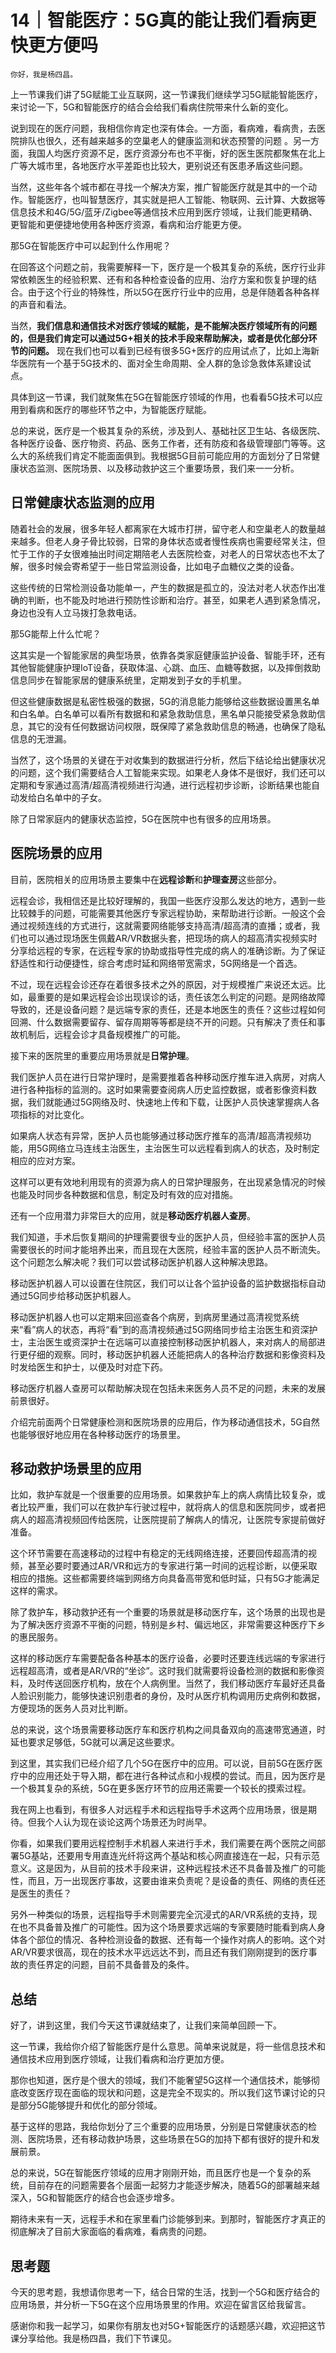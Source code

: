 # 14｜智能医疗：5G真的能让我们看病更快更方便吗

    你好，我是杨四昌。

上一节课我们讲了5G赋能工业互联网，这一节课我们继续学习5G赋能智能医疗，来讨论一下，5G和智能医疗的结合会给我们看病住院带来什么新的变化。

说到现在的医疗问题，我相信你肯定也深有体会。一方面，看病难，看病贵，去医院排队也很久，还有越来越多的空巢老人的健康监测和状态预警的问题 。另一方面，我国人均医疗资源不足，医疗资源分布也不平衡，好的医生医院都聚焦在北上广等大城市里，各地医疗水平差距也比较大，更别说还有医患矛盾这些问题。

当然，这些年各个城市都在寻找一个解决方案，推广智能医疗就是其中的一个动作。智能医疗，也叫智慧医疗，其实就是把人工智能、物联网、云计算、大数据等信息技术和4G/5G/蓝牙/Zigbee等通信技术应用到医疗领域，让我们能更精确、更智能和更便捷地使用各种医疗资源，看病和治疗能更方便。

那5G在智能医疗中可以起到什么作用呢？

在回答这个问题之前，我需要解释一下，医疗是一个极其复杂的系统，医疗行业非常依赖医生的经验积累、还有和各种检查设备的应用、治疗方案和恢复护理的结合。由于这个行业的特殊性，所以5G在医疗行业中的应用，总是伴随着各种各样的声音和看法。

当然，**我们信息和通信技术对医疗领域的赋能，是不能解决医疗领域所有的问题的，但是我们肯定可以通过5G+相关的技术手段来帮助解决，或者是优化部分环节的问题。** 现在我们也可以看到已经有很多5G+医疗的应用试点了，比如上海新华医院有一个基于5G技术的、面对全生命周期、全人群的急诊急救体系建设试点。

具体到这一节课，我们就聚焦在5G在智能医疗领域的作用，也看看5G技术可以应用到看病和医疗的哪些环节之中，为智能医疗赋能。

总的来说，医疗是一个极其复杂的系统，涉及到人、基础社区卫生站、各级医院、各种医疗设备、医疗物资、药品、医务工作者，还有防疫和各级管理部门等等。这么大的系统我们肯定不能面面俱到。我根据5G目前可能应用的方面划分了日常健康状态监测、医院场景、以及移动救护这三个重要场景，我们来一一分析。

## 日常健康状态监测的应用

随着社会的发展，很多年轻人都离家在大城市打拼，留守老人和空巢老人的数量越来越多。但老人身子骨比较弱，日常的身体状态或者慢性疾病也需要经常关注，但忙于工作的子女很难抽出时间定期陪老人去医院检查，对老人的日常状态也不太了解，很多时候会寄希望于一些日常监测设备，比如电子血糖仪之类的设备。

这些传统的日常检测设备功能单一，产生的数据是孤立的，没法对老人状态作出准确的判断，也不能及时地进行预防性诊断和治疗。甚至，如果老人遇到紧急情况，身边也没有人立马拨打急救电话。

那5G能帮上什么忙呢？

这其实是一个智能家居的典型场景，依靠各类家庭健康监护设备、智能手环，还有其他智能健康护理IoT设备，获取体温、心跳、血压、血糖等数据，以及摔倒救助信息同步在智能家居的健康系统里，定期发到子女的手机里。

但这些健康数据是私密性极强的数据，5G的消息能力能够给这些数据设置黑名单和白名单。白名单可以看所有数据和和紧急救助信息，黑名单只能接受紧急救助信息，其它的没有任何数据访问权限，既保障了紧急救助信息的畅通，也确保了隐私信息的无泄漏。

当然了，这个场景的关键在于对收集到的数据进行分析，然后下结论给出健康状况的问题，这个我们需要结合人工智能来实现。如果老人身体不是很好，我们还可以定期和专家通过高清/超高清视频进行沟通，进行远程初步诊断，诊断结果也能自动发给白名单中的子女。

除了日常家庭内的健康状态监控，5G在医院中也有很多的应用场景。

## 医院场景的应用

目前，医院相关的应用场景主要集中在**远程诊断**和**护理查房**这些部分。

远程会诊，我相信还是比较好理解的，我国一些医疗没那么发达的地方，遇到一些比较棘手的问题，可能需要其他医疗专家远程协助，来帮助进行诊断。一般这个会通过视频连线的方式进行，这就需要网络能够支持高清/超高清的直播；或者，我们也可以通过现场医生佩戴AR/VR数据头套，把现场的病人的超高清实视频实时分享给远程的专家，在远程专家的协助或指导性完成的病人的准确诊断。为了保证舒适性和行动便捷性，综合考虑时延和网络带宽需求，5G网络是一个首选。

不过，现在远程会诊还存在着很多技术之外的原因，对于规模推广来说还太远。比如，最重要的是如果远程会诊出现误诊的话，责任该怎么判定的问题。是网络故障导致的，还是设备问题？是远端专家的责任，还是本地医生的责任？这些过程如何回溯、什么数据需要留存、留存周期等等都是绕不开的问题。只有解决了责任和事故机制后，远程会诊才具备规模推广的可能。

接下来的医院里的重要应用场景就是**日常护理**。

我们医护人员在进行日常护理时，是需要推着各种移动医疗推车进入病房，对病人进行各种指标的监测的。这时如果需要查阅病人历史监控数据，或者影像资料数据，我们就能通过5G网络及时、快速地上传和下载，让医护人员快速掌握病人各项指标的对比变化。

如果病人状态有异常，医护人员也能够通过移动医疗推车的高清/超高清视频功能，用5G网络立马连线主治医生，主治医生可以远程看到病人的状态，及时制定相应的应对方案。

这样可以更有效地利用现有的资源为病人的日常护理服务，在出现紧急情况的时候也能及时同步各种数据和信息，制定及时有效的应对措施。

还有一个应用潜力非常巨大的应用，就是**移动医疗机器人查房**。

我们知道，手术后恢复期间的护理需要很专业的医护人员，但经验丰富的医护人员需要很长的时间才能培养出来，而且现在大医院，经验丰富的医护人员不断流失。这个问题怎么解决呢？我们可以尝试移动医护机器人这种解决思路。

移动医护机器人可以设置在住院区，我们可以让各个监护设备的监护数据指标自动通过5G同步给移动医护机器人。

移动医护机器人也可以定期来回巡查各个病房，到病房里通过高清视觉系统来“看”病人的状态，再将“看”到的高清视频通过5G网络同步给主治医生和资深护士，主治医生或资深护士在远端可以直接控制移动医护机器人，来对病人的局部进行更仔细的观察。同时，移动医护机器人还能把病人的各种治疗数据和影像资料及时发给医生和护士，以便及时对症下药。

移动医疗机器人查房可以帮助解决现在包括未来医务人员不足的问题，未来的发展前景很好。

介绍完前面两个日常健康检测和医院场景的应用后，作为移动通信技术，5G自然也能够很好地应用在各种移动医疗的场景里。

## 移动救护场景里的应用

比如，救护车就是一个很重要的应用场景。如果救护车上的病人病情比较复杂，或者比较严重，我们可以在救护车行驶过程中，就将病人的信息和医院同步，或者把病人的超高清视频回传给医院，让医院提前了解病人的情况，让医院专家提前做好准备。

这个环节需要在高速移动的过程中有稳定的无线网络连接，还要回传超高清的视频，甚至必要时要通过AR/VR和远方的专家进行第一时间的远程诊断，以便采取相应的措施。这些都需要终端到网络方向具备高带宽和低时延，只有5G才能满足这样的需求。

除了救护车，移动救护还有一个重要的场景就是移动医疗车，这个场景的出现也是为了解决医疗资源不平衡的问题，特别是乡村、偏远地区，非常需要这种医疗下乡的惠民服务。

这样的移动医疗车需要配备各种基本的医疗设备，必要时还要连线远端的专家进行远程超高清，或者是AR/VR的“坐诊”。这时我们就需要将设备检测的数据和影像资料，及时传送回医疗机构，放在个人病例里。当然了，我们移动医疗车最好还具备人脸识别能力，能够快速识别患者的身份，及时从医疗机构调用历史病例和数据，方便现场的医务人员对比判断。

总的来说，这个场景需要移动医疗车和医疗机构之间具备双向的高速带宽通道，时延也要求足够低，5G就可以满足这些要求。

到这里，其实我们已经介绍了几个5G在医疗中的应用。可以说，目前5G在医疗医疗中的应用还处于导入期，都在进行各种试点和小规模的尝试。而且，因为医疗是一个极其复杂的系统，5G在更多医疗环节的应用还需要一个较长的摸索过程。

我在网上也看到，有很多人对远程手术和远程指导手术这两个应用场景，很是期待。但我个人认为现在谈论这两个场景还为时尚早。

你看，如果我们要用远程控制手术机器人来进行手术，我们需要在两个医院之间部署5G基站，还要用专用直连光纤将这两个基站和核心网直接连在一起，只有示范意义。这是因为，从目前的技术手段来讲，这种远程技术还不具备普及推广的可能性，而且，万一出现医疗事故，这要由谁来负责呢？是设备的责任、网络的责任还是医生的责任？

另外一种类似的场景，远程指导手术则需要完全沉浸式的AR/VR系统的支持，现在也不具备普及推广的可能性。因为这个场景要求远端的专家要随时能看到病人身体各个部位的情况、各种检测设备的数据、还有每一个操作对病人的影响。这个对AR/VR要求很高，现在的技术水平远远达不到，而且还有我们刚刚提到的医疗事故的责任界定的问题，目前不具备普及的条件。

## 总结

好了，讲到这里，我们今天这节课就结束了，让我们来简单回顾一下。

这一节课，我给你介绍了智能医疗是什么意思。简单来说就是，将一些信息技术和通信技术应用到医疗领域，让我们看病和治疗更加方便。

那你也知道，医疗是个很大的领域，我们不能奢望5G这样一个通信技术，能够彻底改变医疗现在面临的现状和问题，这是完全不现实的。所以我们这节课讨论的只是部分5G能够提升和优化的部分领域。

基于这样的思路，我给你划分了三个重要的应用场景，分别是日常健康状态的检测、医院场景，还有移动救护场景，这些场景在5G的加持下都有很好的提升和发展前景。

总的来说，5G在智能医疗领域的应用才刚刚开始，而且医疗也是一个复杂的系统，目前存在的问题需要各个层面一起努力才能逐步解决，随着5G的部署越来越深入，5G和智能医疗的结合也会逐步增多。

期待未来有一天，远程手术和在家里看门诊能够到来。到那时，智能医疗才真正的彻底解决了目前大家面临的看病难，看病贵的问题。

## 思考题

今天的思考题，我想请你思考一下，结合日常的生活，找到一个5G和医疗结合的应用场景，并分析一下5G在这个应用场景里的作用。欢迎在留言区给我留言。

感谢你和我一起学习，如果你有朋友也对5G+智能医疗的话题感兴趣，欢迎把这节课分享给他。我是杨四昌，我们下节课见。
    